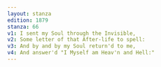```yaml
---
layout: stanza
edition: 1879
stanza: 66
v1: I sent my Soul through the Invisible,
v2: Some letter of that After-life to spell:
v3: And by and by my Soul return'd to me,
v4: And answer'd "I Myself am Heav'n and Hell:"
---
```

